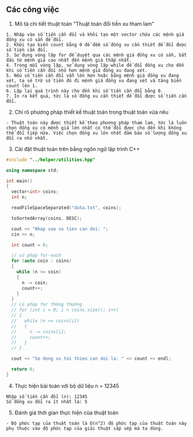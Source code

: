 ## Các công việc

1. Mô tả chi tiết thuật toán "Thuật toán đổi tiền xu tham lam"

```text
1. Nhập vào số tiền cần đổi và khởi tạo một vector chứa các mệnh giá đồng xu có sẵn để đổi.
2. Khởi tạo biến count bằng 0 để đếm số đồng xu cần thiết để đổi được số tiền cần đổi.
3. Sử dụng vòng lặp for để duyệt qua các mệnh giá đồng xu có sẵn, bắt đầu từ mệnh giá cao nhất đến mệnh giá thấp nhất.
4. Trong mỗi vòng lặp, sử dụng vòng lặp while để đổi đồng xu cho đến khi số tiền cần đổi nhỏ hơn mệnh giá đồng xu đang xét.
5. Nếu số tiền cần đổi vẫn lớn hơn hoặc bằng mệnh giá đồng xu đang xét, ta sẽ trừ số tiền đó đi mệnh giá đồng xu đang xét và tăng biến count lên 1.
6. Lặp lại quá trình này cho đến khi số tiền cần đổi bằng 0.
7. In ra kết quả, tức là số đồng xu cần thiết để đổi được số tiền cần đổi.
```

2. Chỉ rõ phương pháp thiết kế thuật toán trong thuật toán vừa nêu

```text
- Thuật toán này được thiết kế theo phương pháp tham lam, tức là luôn chọn đồng xu có mệnh giá lớn nhất có thể đổi được cho đến khi không thể đổi tiếp nữa. Việc chọn đồng xu lớn nhất đảm bảo số lượng đồng xu đổi ra nhỏ nhất.
```

3. Cài đặt thuật toán trên bằng ngôn ngữ lập trình C++

```cpp
#include "../helper/utilities.hpp"

using namespace std;

int main()
{
  vector<int> coins;
  int n;

  readFileSpaceSeparated("data.txt", coins);

  toSortedArray(coins, DESC);

  cout << "Nhap vao so tien can doi: ";
  cin >> n;

  int count = 0;

  // cú pháp for-each
  for (auto coin : coins)
  {
    while (n >= coin)
    {
      n -= coin;
      count++;
    }
  }
  // cú pháp for thông thường
  // for (int i = 0; i < coins.size(); i++)
  // {
  //   while (n >= coins[i])
  //   {
  //     n -= coins[i];
  //     count++;
  //   }
  // }

  cout << "So dong xu toi thieu can doi la: " << count << endl;

  return 0;
}
```

4. Thực hiện bài toán với bộ dữ liệu n = 12345

```output
Nhập số tiền cần đổi (n): 12345
Số đồng xu đổi ra ít nhất là: 5
```

5. Đánh giá thời gian thực hiện của thuật toán

```text
- Độ phức tạp của thuật toán là O(n^2) độ phức tạp của thuật toán này phụ thuộc vào độ phức tạp của giải thuật sắp xếp mà ta dùng.
```
